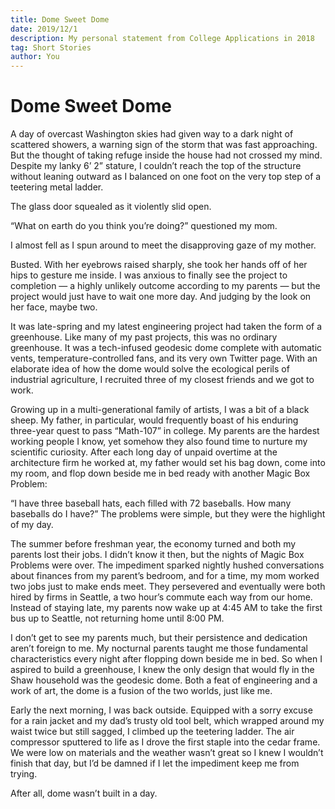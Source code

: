 ```yaml
---
title: Dome Sweet Dome
date: 2019/12/1
description: My personal statement from College Applications in 2018
tag: Short Stories
author: You
---
```


# Dome Sweet Dome

A day of overcast Washington skies had given way to a dark night of scattered showers, a warning sign of the storm that was fast approaching. But the thought of taking refuge inside the house had not crossed my mind. Despite my lanky 6’ 2” stature, I couldn’t reach the top of the structure without leaning outward as I balanced on one foot on the very top step of a teetering metal ladder.

The glass door squealed as it violently slid open.

“What ​on earth​ do you think you’re doing?” questioned my mom.

I almost fell as I spun around to meet the disapproving gaze of my mother.

Busted. With her eyebrows raised sharply, she took her hands off of her hips to gesture me inside. I was anxious to finally see the project to completion — a highly unlikely outcome according to my parents — but the project would just have to wait one more day. And judging by the look on her face, maybe two.

It was late-spring and my latest engineering project had taken the form of a greenhouse. Like many of my past projects, this was no ordinary greenhouse. It was a tech-infused geodesic dome complete with automatic vents, temperature-controlled fans, and its very own Twitter page. With an elaborate idea of how the dome would solve the ecological perils of industrial agriculture, I recruited three of my closest friends and we got to work.

Growing up in a multi-generational family of artists, I was a bit of a black sheep. My father, in particular, would frequently boast of his enduring three-year quest to pass “Math-107” in college. My parents are the hardest working people I know, yet somehow they also found time to nurture my scientific curiosity. After each long day of unpaid overtime at the architecture firm he worked at, my father would set his bag down, come into my room, and flop down beside me in bed ready with another Magic Box Problem:

“I have three baseball hats, each filled with 72 baseballs. How many baseballs do I have?”​ ​The problems were simple, but they were the highlight of my day.

The summer before freshman year, the economy turned and both my parents lost their jobs. I didn’t know it then, but the nights of Magic Box Problems were over. The impediment sparked nightly hushed conversations about finances from my parent’s bedroom, and for a time, my mom worked two jobs just to make ends meet. They persevered and eventually were both hired by firms in Seattle, a two hour’s commute each way from our home. Instead of staying late, my parents now wake up at 4:45 AM to take the first bus up to Seattle, not returning home until 8:00 PM.

I don’t get to see my parents much, but their persistence and dedication aren’t foreign to me. My nocturnal parents taught me those fundamental characteristics every night after flopping down beside me in bed. So when I aspired to build a greenhouse, I knew the only design that would fly in the Shaw household was the geodesic dome. Both a feat of engineering and a work of art, the dome is a fusion of the two worlds, just like me.

Early the next morning, I was back outside. Equipped with a sorry excuse for a rain jacket and my dad’s trusty old tool belt, which wrapped around my waist twice but still sagged, I climbed up the teetering ladder. The air compressor sputtered to life as I drove the first staple into the cedar frame. We were low on materials and the weather wasn’t great so I knew I wouldn’t finish that day, but I’d be damned if I let the impediment keep me from trying.

After all, dome wasn’t built in a day.
